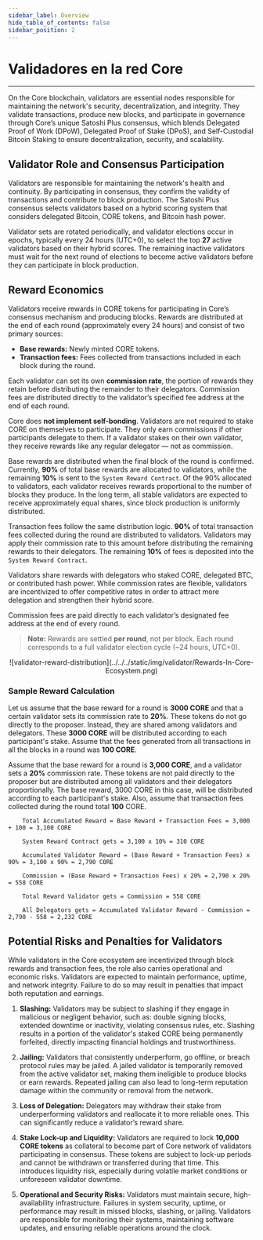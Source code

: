 ```yaml
---
sidebar_label: Overview
hide_table_of_contents: false
sidebar_position: 2
---
```


# Validadores en la red Core

---

On the Core blockchain, validators are essential nodes responsible for maintaining the network's security, decentralization, and integrity. They validate transactions, produce new blocks, and participate in governance through Core’s unique Satoshi Plus consensus, which blends Delegated Proof of Work (DPoW), Delegated Proof of Stake (DPoS), and Self-Custodial Bitcoin Staking to ensure decentralization, security, and scalability.

## Validator Role and Consensus Participation

Validators are responsible for maintaining the network's health and continuity. By participating in consensus, they confirm the validity of transactions and contribute to block production. The Satoshi Plus consensus selects validators based on a hybrid scoring system that considers delegated Bitcoin, CORE tokens, and Bitcoin hash power.

Validator sets are rotated periodically, and validator elections occur in epochs, typically every 24 hours (UTC+0), to select the top **27** active validators based on their hybrid scores. The remaining inactive validators must wait for the next round of elections to become active validators before they can participate in block production.

## Reward Economics

Validators receive rewards in CORE tokens for participating in Core’s consensus mechanism and producing blocks. Rewards are distributed at the end of each round (approximately every 24 hours) and consist of two primary sources:

- **Base rewards:** Newly minted CORE tokens.
- **Transaction fees:** Fees collected from transactions included in each block during the round.

Each validator can set its own **commission rate**, the portion of rewards they retain before distributing the remainder to their delegators. Commission fees are distributed directly to the validator’s specified fee address at the end of each round.

Core does **not implement self-bonding**. Validators are not required to stake CORE on themselves to participate. They only earn commissions if other participants delegate to them. If a validator stakes on their own validator, they receive rewards like any regular delegator — not as commission.

Base rewards are distributed when the final block of the round is confirmed. Currently, **90%** of total base rewards are allocated to validators, while the remaining **10%** is sent to the `System Reward Contract`. Of the 90% allocated to validators, each validator receives rewards proportional to the number of blocks they produce. In the long term, all stable validators are expected to receive approximately equal shares, since block production is uniformly distributed.

Transaction fees follow the same distribution logic. **90%** of total transaction fees collected during the round are distributed to validators. Validators may apply their commission rate to this amount before distributing the remaining rewards to their delegators. The remaining **10%** of fees is deposited into the `System Reward Contract`.

Validators share rewards with delegators who staked CORE, delegated BTC, or contributed hash power. While commission rates are flexible, validators are incentivized to offer competitive rates in order to attract more delegation and strengthen their hybrid score.

Commission fees are paid directly to each validator’s designated fee address at the end of every round.

> **Note:** Rewards are settled **per round**, not per block. Each round corresponds to a full validator election cycle (~24 hours, UTC+0).

<p align="center">
![validator-reward-distribution](../../../static/img/validator/Rewards-In-Core-Ecosystem.png) 
</p>

### Sample Reward Calculation

Let us assume that the base reward for a round is **3000 CORE** and that a certain validator sets its commission rate to **20%**. These tokens do not go directly to the proposer. Instead, they are shared among validators and delegators. These **3000 CORE** will be distributed according to each participant's stake. Assume that the fees generated from all transactions in all the blocks in a round was **100 CORE**.

Assume that the base reward for a round is **3,000 CORE**, and a validator sets a **20%** commission rate. These tokens are not paid directly to the proposer but are distributed among all validators and their delegators proportionally. The base reward, 3000 CORE in this case, will be distributed according to each participant's stake. Also, assume that transaction fees collected during the round total **100** CORE.

```maths
    Total Accumulated Reward = Base Reward + Transaction Fees = 3,000 + 100 = 3,100 CORE

    System Reward Contract gets = 3,100 x 10% = 310 CORE  

    Accumulated Validator Reward = (Base Reward + Transaction Fees) x 90% = 3,100 x 90% = 2,790 CORE

    Commission = (Base Reward + Transaction Fees) x 20% = 2,790 x 20% = 558 CORE

    Total Reward Validator gets = Commission = 558 CORE

    All Delegators gets = Accumulated Validator Reward - Commission = 2,790 - 558 = 2,232 CORE
```

## Potential Risks and Penalties for Validators

While validators in the Core ecosystem are incentivized through block rewards and transaction fees, the role also carries operational and economic risks. Validators are expected to maintain performance, uptime, and network integrity. Failure to do so may result in penalties that impact both reputation and earnings.

1. **Slashing:** Validators may be subject to slashing if they engage in malicious or negligent behavior, such as: double signing blocks, extended downtime or inactivity, violating consensus rules, etc. Slashing results in a portion of the validator's staked CORE being permanently forfeited, directly impacting financial holdings and trustworthiness.

2. **Jailing:** Validators that consistently underperform, go offline, or breach protocol rules may be jailed. A jailed validator is temporarily removed from the active validator set, making them ineligible to produce blocks or earn rewards. Repeated jailing can also lead to long-term reputation damage within the community or removal from the network.

3. **Loss of Delegation:** Delegators may withdraw their stake from underperforming validators and reallocate it to more reliable ones. This can significantly reduce a validator’s reward share.

4. **Stake Lock-up and Liquidity:** Validators are required to lock **10,000 CORE tokens** as collateral to become part of Core network of validators participating in consensus. These tokens are subject to lock-up periods and cannot be withdrawn or transferred during that time. This introduces liquidity risk, especially during volatile market conditions or unforeseen validator downtime.

5. **Operational and Security Risks:** Validators must maintain secure, high-availability infrastructure. Failures in system security, uptime, or performance may result in missed blocks, slashing, or jailing. Validators are responsible for monitoring their systems, maintaining software updates, and ensuring reliable operations around the clock.